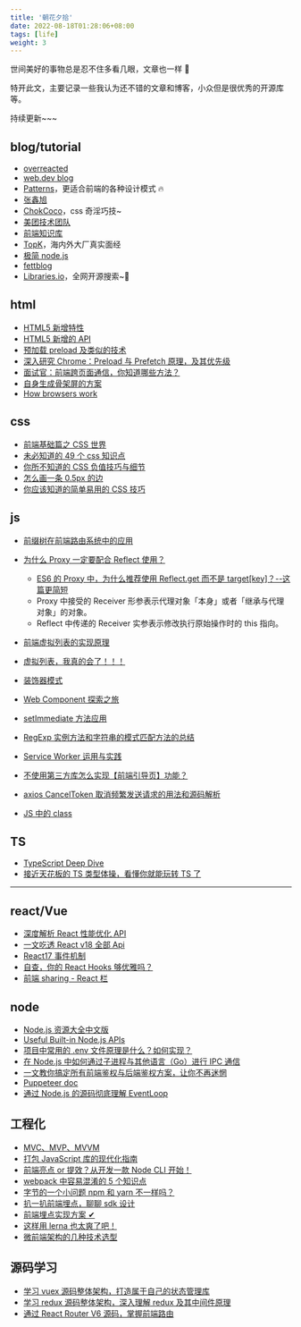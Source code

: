 ```yaml
---
title: '朝花夕拾'
date: 2022-08-18T01:28:06+08:00
tags: [life]
weight: 3
---
```


世间美好的事物总是忍不住多看几眼，文章也一样 🌹

特开此文，主要记录一些我认为还不错的文章和博客，小众但是很优秀的开源库等。

持续更新~~~

## blog/tutorial

- [overreacted](https://overreacted.io/)
- [web.dev blog](https://web.dev/blog/)
- [Patterns](https://www.patterns.dev/posts/)，更适合前端的各种设计模式 🔥
- [张鑫旭](https://www.zhangxinxu.com/)
- [ChokCoco](https://www.cnblogs.com/coco1s/)，css 奇淫巧技~
- [美团技术团队](https://tech.meituan.com/)
- [前端知识库](https://www.html5iq.com/index.html)
- [TopK](https://osjobs.net/topk/)，海内外大厂真实面经
- [极简 node.js](https://www.yuque.com/sunluyong/node/what-is-node)
- [fettblog](https://fettblog.eu/guides/)
- [Libraries.io](https://libraries.io/)，全网开源搜索~🐂

## html

- [HTML5 新增特性](https://www.cnblogs.com/sarah-wen/p/10767178.html)
- [HTML5 新增的 API](https://www.cnblogs.com/yangpeixian/p/11367193.html)
- [预加载 preload 及类似的技术](http://eux.baidu.com/blog/fe/link-preload-%E6%A0%87%E7%AD%BE)
- [深入研究 Chrome：Preload 与 Prefetch 原理，及其优先级](https://mp.weixin.qq.com/s?__biz=MzUxMzcxMzE5Ng==&mid=2247485614&idx=1&sn=b25bac7cfbb02bdcab76b41f10a4bffb&source=41#wechat_redirect)
- [面试官：前端跨页面通信，你知道哪些方法？](https://juejin.cn/post/6844903811232825357)
- [自身生成骨架屏的方案](https://mdnice.com/writing/bb3aaf5c613d4e0a9cc86ee2244754df)
- [How browsers work](https://web.dev/howbrowserswork/)

## css

- [前端基础篇之 CSS 世界](https://juejin.cn/post/6844903894313598989)
- [未必知道的 49 个 css 知识点](https://github.com/qdlaoyao/css-gif)
- [你所不知道的 CSS 负值技巧与细节](https://juejin.cn/post/6844903908440014861)
- [怎么画一条 0.5px 的边](https://zhuanlan.zhihu.com/p/34908005)
- [你应该知道的简单易用的 CSS 技巧](https://mp.weixin.qq.com/s/TknFflTIdtes8-khLUN35A)

## js

- [前缀树在前端路由系统中的应用](https://mp.weixin.qq.com/s/8G8CvZAzRNnhsfF6WZoKWg)
- [为什么 Proxy 一定要配合 Reflect 使用？](https://juejin.cn/post/7080916820353351688)

  - [ES6 的 Proxy 中，为什么推荐使用 Reflect.get 而不是 target[key]？--这篇更简短](https://juejin.cn/post/7050489628062646286)
  - Proxy 中接受的 Receiver 形参表示代理对象「本身」或者「继承与代理对象」的对象。
  - Reflect 中传递的 Receiver 实参表示修改执行原始操作时的 this 指向。

- [前端虚拟列表的实现原理](https://mp.weixin.qq.com/s/gkPOmKKD2-4TQz3TnmWbSw)
- [虚拟列表，我真的会了！！！](https://juejin.cn/post/7085941958228574215)
- [装饰器模式](https://zhuanlan.zhihu.com/p/115402372)
- [Web Component 探索之旅](https://mp.weixin.qq.com/s/mLXre4hdwcUX19Xq0qHGVw)
- [setImmediate 方法应用](https://blog.csdn.net/weixin_47450807/article/details/124098448)
- [RegExp 实例方法和字符串的模式匹配方法的总结](https://www.cnblogs.com/guorange/p/6693605.html)
- [Service Worker 运用与实践](https://mp.weixin.qq.com/s/3Ep5pJULvP7WHJvVJNDV-g)
- [不使用第三方库怎么实现【前端引导页】功能？](https://juejin.cn/post/7142633594882621454)
- [axios CancelToken 取消频繁发送请求的用法和源码解析](https://blog.csdn.net/sinat_38959166/article/details/104173187)
- [JS 中的 class](https://www.cnblogs.com/hencins/p/15408204.html)
    
## TS

- [TypeScript Deep Dive](https://basarat.gitbook.io/typescript/)
- [接近天花板的 TS 类型体操，看懂你就能玩转 TS 了](https://mp.weixin.qq.com/s/CweuipYoHwOL2tpQpKlYLg)

---

## react/Vue

- [深度解析 React 性能优化 API](https://mp.weixin.qq.com/s/svGYB3HvmLDMerlM50BhAg)
- [一文吃透 React v18 全部 Api](https://juejin.cn/post/7124486630483689485)
- [React17 事件机制](https://mp.weixin.qq.com/s/DI0oQI7Q-v5vrySRkD1ckw)
- [自查，你的 React Hooks 够优雅吗？](https://mp.weixin.qq.com/s/y9b8Xv4zhVDdZAQmU6KwLQ)
- [前端 sharing - React 栏](https://mp.weixin.qq.com/mp/appmsgalbum?__biz=Mzg5MjMxMzY5Mw==&action=getalbum&album_id=1719725878131163146&scene=173&from_msgid=2247484634&from_itemidx=1&count=3&nolastread=1#wechat_redirect)

## node

- [Node.js 资源大全中文版](https://github.com/jobbole/awesome-nodejs-cn)
- [Useful Built-in Node.js APIs](https://www.sitepoint.com/useful-built-in-node-js-apis/)
- [项目中常用的 .env 文件原理是什么？如何实现？](https://juejin.cn/post/7045057475845816357)
- [在 Node.js 中如何通过子进程与其他语言（Go）进行 IPC 通信](https://mp.weixin.qq.com/s/J5mtYjKsNXkg4P0gWdS9Hg)
- [一文教你搞定所有前端鉴权与后端鉴权方案，让你不再迷惘](https://juejin.cn/post/7129298214959710244)
- [Puppeteer doc](https://pptr.dev/)
- [通过 Node.js 的源码彻底理解 EventLoop](https://mp.weixin.qq.com/s/B6Wv1lIPUoX7IHOgMF7t7g)

## 工程化

- [MVC、MVP、MVVM](https://www.manster.me/?p=857)
- [打包 JavaScript 库的现代化指南](https://github.com/frehner/modern-guide-to-packaging-js-library/blob/main/README-zh_CN.md)
- [前端亮点 or 提效？从开发一款 Node CLI 开始！](https://juejin.cn/post/7178666619135066170)
- [webpack 中容易混淆的 5 个知识点](https://mp.weixin.qq.com/s/kPGEyQO63NkpcJZGMD05jQ)
- [字节的一个小问题 npm 和 yarn 不一样吗？](https://juejin.cn/post/7060844948316225572)
- [扒一扒前端埋点，聊聊 sdk 设计](https://juejin.cn/post/7104893385944596511)
- [前端埋点实现方案 ✔](https://juejin.cn/post/7094146488439144455)
- [这样用 lerna 也太爽了吧！](https://juejin.cn/post/7134646424083365924)
- [微前端架构的几种技术选型](https://juejin.cn/post/7113503219904430111)

## 源码学习

- [学习 vuex 源码整体架构，打造属于自己的状态管理库](https://juejin.cn/post/6844904001192853511#heading-2)
- [学习 redux 源码整体架构，深入理解 redux 及其中间件原理](https://juejin.cn/post/6844904191228411911)
- [通过 React Router V6 源码，掌握前端路由](https://mp.weixin.qq.com/s/3DxZ0UdH9CKOMzfAo_x0XQ)
